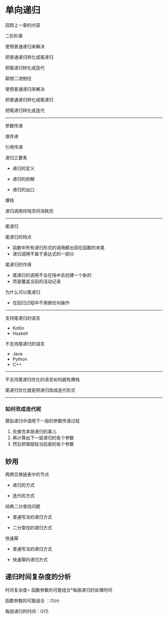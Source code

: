# 单向递归

回顾上一章的内容

二阶阶乘

使用普通递归来解决

把普通递归转化成尾递归

把尾递归转化成迭代

颠倒二进制位

使用普通递归来解决

把普通递归转化成尾递归

把尾递归转化成迭代

---

参数传递

值传递

引用传递

递归三要素

- 递归的定义

- 递归的拆解

- 递归的出口


爆栈

递归调用将栈空间消耗完

---

尾递归

尾递归的特点

- 函数中所有递归形式的调用都出现在函数的末尾
- 递归调用不属于表达式的一部分

尾递归的作用

- 尾递归的调用不会在栈中去创建一个新的
- 而是覆盖当前的活动记录

为什么可以尾递归

- 在回归过程中不用做任何操作

---

支持尾递归的语言

- Kotlin
- Haskell

不支持尾递归的语言

- Java
- Python
- C++

---

不支持尾递归优化的语言如何避免爆栈

尾递归优化就是把递归改成迭代形式

---

### 如何改成迭代呢

模拟递归中调用下一层的参数传递过程

1. 先做完本层递归的事儿
2. 再计算出下一层递归的各个参数
3. 然后把值赋给当前层的各个参数

## 妙用

两两交换链表中的节点

- 递归的方式

- 迭代的方式

经典二分查找问题

- 普通写法的递归方式

- 二分查找的递归方式

快速幂

- 普通写法的递归方式

- 快速幂的递归方式

## 递归时间复杂度的分析

时间复杂度= 函数参数的可能组合*每层递归的处理时间

函数参数的可能组合 ：O(n)

每层递归的时间：O(1)